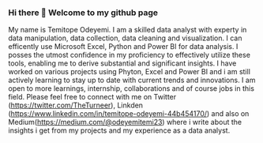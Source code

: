 ### Hi there 👋 Welcome to my github page

My name is Temitope Odeyemi. I am a skilled data analyst with experty in data manipulation, data collection, data cleaning and visualization. I can efficently use Microsoft Excel, Python and Power BI for data analysis.
I posses the utmost confidence in my proficiency to effectively utilize these tools, enabling me to derive substantial and significant insights.
I have worked on various projects using Phyton, Excel and Power BI and i am still actively learning to stay up to date with current trends and innovations.
I am open to more learnings, internship, collaborations and of course jobs in this field. 
Please feel free to connect with me on Twitter (https://twitter.com/TheTurneer), Linkden (https://www.linkedin.com/in/temitope-odeyemi-44b454170/) and also on Medium(https://medium.com/@odeyemitemi23) where i write about the insights i get from my projects and my experience as a data analyst.

<!--
**Temitope-odeyemi/Temitope-odeyemi** is a ✨ _special_ ✨ repository because its `README.md` (this file) appears on your GitHub profile.

Here are some ideas to get you started:

- 🔭 I’m currently working on ...
- 🌱 I’m currently learning ...
- 👯 I’m looking to collaborate on ...
- 🤔 I’m looking for help with ...
- 💬 Ask me about ...
- 📫 How to reach me: ...
- 😄 Pronouns: ...
- ⚡ Fun fact: ...
-->
